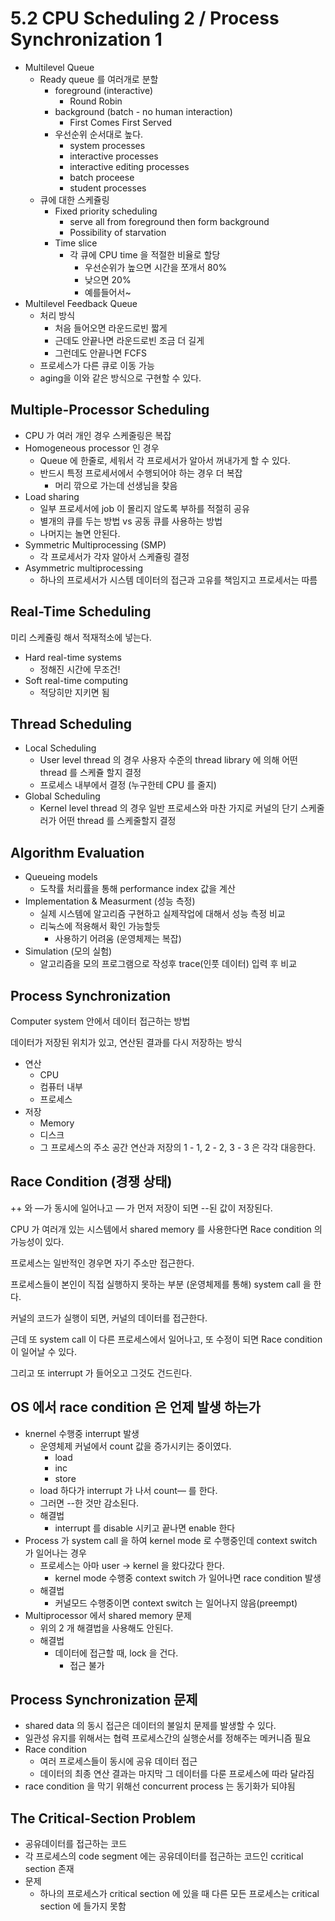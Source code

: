 # 5.2 CPU Scheduling 2 / Process Synchronization 1
* Multilevel Queue
    * Ready queue 를 여러개로 분할
        * foreground (interactive)
            * Round Robin
        * background (batch - no human interaction)
            * First Comes First Served
        * 우선순위 순서대로 높다.
            * system processes
            * interactive processes
            * interactive editing processes
            * batch proceese
            * student processes
    * 큐에 대한 스케쥴링
        * Fixed priority scheduling
            * serve all from foreground then form background
            * Possibility of starvation
        * Time slice
            * 각 큐에 CPU time 을 적절한 비율로 할당
                * 우선순위가 높으면 시간을 쪼개서 80%
                * 낮으면 20%
                * 예를들어서~
* Multilevel Feedback Queue
    * 처리 방식
        * 처음 들어오면 라운드로빈 짧게
        * 근데도 안끝나면 라운드로빈 조금 더 길게
        * 그런데도 안끝나면 FCFS
    * 프로세스가 다른 큐로 이동 가능
    * aging을 이와 같은 방식으로 구현할 수 있다.
## Multiple-Processor Scheduling
* CPU 가 여러 개인 경우 스케줄링은 복잡
* Homogeneous processor 인 경우
    * Queue 에 한줄로, 세워서 각 프로세서가 알아서 꺼내가게 할 수 있다.
    * 반드시 특정 프로세서에서 수행되어야 하는 경우 더 복잡
        * 머리 깎으로 가는데 선생님을 찾음
* Load sharing
    * 일부 프로세서에 job 이 몰리지 않도록 부하를 적절히 공유
    * 별개의 큐를 두는 방법 vs 공동 큐를 사용하는 방법
    * 나머지는 놀면 안된다.
* Symmetric Multiprocessing (SMP)
    * 각 프로세서가 각자 알아서 스케쥴링 결정
* Asymmetric multiprocessing
    * 하나의 프로세서가 시스템 데이터의 접근과 고유를 책임지고 프로세서는 따름
## Real-Time Scheduling
미리 스케쥴링 해서 적재적소에 넣는다.
* Hard real-time systems
    * 정해진 시간에 무조건!
* Soft real-time computing
    * 적당히만 지키면 됨
## Thread Scheduling
* Local Scheduling
    * User level thread 의 경우 사용자 수준의 thread library 에 의해 어떤 thread 를 스케쥴 할지 결정
    * 프로세스 내부에서 결정 (누구한테 CPU 를 줄지)
* Global Scheduling
    * Kernel level thread 의 경우 일반 프로세스와 마찬 가지로 커널의 단기 스케줄러가 어떤  thread 를 스케줄할지 결정
## Algorithm Evaluation
* Queueing models
    * 도착률 처리률을 통해 performance index 값을 계산
* Implementation & Measurment (성능 측정)
    * 실제 시스템에 알고리즘 구현하고 실제작업에 대해서 성능 측정 비교
    * 리눅스에 적용해서 확인 가능할듯
        * 사용하기 어려움 (운영체제는 복잡)
* Simulation (모의 실험)
    * 알고리즘을 모의 프로그램으로 작성후 trace(인풋 데이터) 입력 후 비교
## Process Synchronization
Computer system 안에서 데이터 접근하는 방법

데이터가 저장된 위치가 있고, 연산된 결과를 다시 저장하는 방식
* 연산
    * CPU
    * 컴퓨터 내부
    * 프로세스
* 저장
    * Memory
    * 디스크
    * 그 프로세스의 주소 공간
연산과 저장의 1 - 1, 2 - 2, 3 - 3 은 각각 대응한다.
## Race Condition (경쟁 상태)
++ 와 —가 동시에 일어나고 — 가 먼저 저장이 되면 --된 값이 저장된다.

CPU 가 여러개 있는 시스템에서 shared memory 를 사용한다면 Race condition 의 가능성이 있다.

프로세스는 일반적인 경우면 자기 주소만 접근한다.

프로세스들이 본인이 직접 실행하지 못하는 부분 (운영체제를 통해) system call 을 한다.

커널의 코드가 실행이 되면, 커널의 데이터를 접근한다.

근데 또 system call 이 다른 프로세스에서 일어나고, 또 수정이 되면 Race condition 이 일어날 수 있다.

그리고 또 interrupt 가 들어오고 그것도 건드린다.
## OS 에서 race condition 은 언제 발생 하는가
* knernel 수행중 interrupt 발생
    * 운영체제 커널에서 count 값을 증가시키는 중이였다.
        * load
        * inc
        * store
    * load 하다가 interrupt 가 나서 count— 를 한다.
    * 그러면 --한 것만 감소된다.
    * 해결법
        * interrupt 를 disable 시키고 끝나면 enable 한다
* Process 가 system call 을 하여 kernel mode 로 수행중인데 context switch 가 일어나는 경우
    * 프로세스는 아마 user -> kernel 을 왔다갔다 한다.
        * kernel mode 수행중 context switch 가 일어나면 race condition 발생
    * 해결법
        * 커널모드 수행중이면 context switch 는 일어나지 않음(preempt)
* Multiprocessor 에서 shared memory 문제
    * 위의 2 개 해결법을 사용해도 안된다.
    * 해결법
        * 데이터에 접근할 때, lock 을 건다.
            * 접근 불가
## Process Synchronization 문제
* shared data 의 동시 접근은 데이터의 불일치 문제를 발생할 수 있다.
* 일관성 유지를 위해서는 협력 프로세스간의 실행순서를 정해주는 메커니즘 필요
* Race condition
    * 여러 프로세스들이 동시에 공유 데이터 접근
    * 데이터의 최종 연산 결과는 마지막 그 데이터를 다룬 프로세스에 따라 달라짐
* race condition 을 막기 위해선 concurrent process 는 동기화가 되야됨
## The Critical-Section Problem
* 공유데이터를 접근하는 코드
* 각 프로세스의 code segment 에는 공유데이터를 접근하는 코드인 ccritical section 존재
* 문제
    * 하나의 프로세스가 critical section 에 있을 때 다른 모든 프로세스는 critical section 에 들가지 못함
